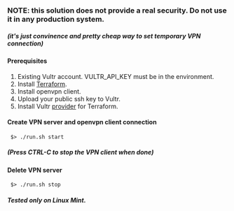 ### NOTE: this solution does not provide a real security. Do not use it in any production system. 

##### (it's just convinence and pretty cheap way to set temporary VPN connection)

#### Prerequisites

1. Existing Vultr account. VULTR_API_KEY must be in the environment.
2. Install [Terraform](www.terraform.io/downloads.html).
3. Install openvpn client.
4. Upload your public ssh key to Vultr.
5. Install Vultr [provider](https://github.com/squat/terraform-provider-vultr) for Terraform.


#### Create VPN server and openvpn client connection

```
 $> ./run.sh start
```

##### (Press CTRL-C to stop the VPN client when done)

#### Delete VPN server

```
 $> ./run.sh stop
```

##### Tested only on Linux Mint.

